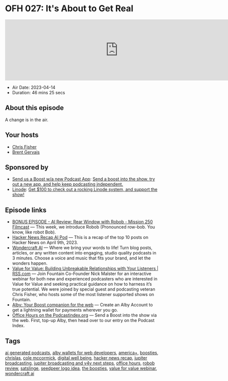 # OFH 027: It's About to Get Real

<iframe src="https://player.fireside.fm/v2/MkcqFyfv+gGuiJ1p6?theme=dark" width="740" height="200" frameborder="0" scrolling="no"></iframe>

* Air Date: 2023-04-14
* Duration: 46 mins 25 secs

## About this episode

A change is in the air.

## Your hosts
* [Chris Fisher](https://www.officehours.hair/hosts/chrislas)
* [Brent Gervais](https://www.officehours.hair/hosts/brentgervais)

## Sponsored by

  * [Send us a Boost w/a new Podcast App](http://newpodcastapps.com/): [Send a boost into the show, try out a new app, and help keep podcasting independent. ](http://newpodcastapps.com/)
  * [Linode](https://linode.com/jupiter): [Get $100 to check out a rocking Linode system, and support the show!](https://linode.com/jupiter)



## Episode links

  * [BONUS EPISODE - AI Review: Rear Window with Robob - Mission 250 Filmcast](https://podverse.fm/episode/krSBNtvBU "BONUS EPISODE - AI Review: Rear Window with Robob - Mission 250 Filmcast") — This week, we introduce Robob (Pronounced row-bob. You know, like robot Bob). 
  * [Hacker News Recap AI Pod](https://hackernewsrecap.buzzsprout.com/2170103/12620404-hacker-news-recap-april-9th-2023?t=0 "Hacker News Recap AI Pod") — This is a recap of the top 10 posts on Hacker News on April 9th, 2023. 
  * [Wondercraft AI](https://podcast.wondercraft.ai/ "Wondercraft AI") — Where we bring your words to life! Turn blog posts, articles, or any written content into engaging, studio quality podcasts in 3 minutes. Choose a voice and music that fits your brand, and let the wonders happen.
  * [Value for Value: Building Unbreakable Relationships with Your Listeners | RSS.com](https://rss.com/blog/value-for-value-building-unbreakable-relationships-with-your-listeners/ "Value for Value: Building Unbreakable Relationships with Your Listeners | RSS.com") — Join Fountain Co-Founder Nick Malster for an interactive webinar for both new and experienced podcasters who are interested in Value for Value and seeking practical guidance on how to harness it’s true potential. We were joined by special guest and podcasting veteran Chris Fisher, who hosts some of the most listener supported shows on Fountain.
  * [Alby: Your Boost companion for the web](https://getalby.com/ "Alby: Your Boost companion for the web") — Create an Alby Account to get a lightning wallet for payments wherever you go. 
  * [Office Hours on the Podcastindex.org](https://podcastindex.org/podcast/5341434 "Office Hours on the Podcastindex.org") — Send a Boost into the show via the web. First, top-up Alby, then head over to our entry on the Podcast Index.



## Tags

[ai generated podcasts](https://www.officehours.hair/tags/ai%20generated%20podcasts), [alby wallets for web developers](https://www.officehours.hair/tags/alby%20wallets%20for%20web%20developers), [america+](https://www.officehours.hair/tags/america+), [boosties](https://www.officehours.hair/tags/boosties), [chrislas](https://www.officehours.hair/tags/chrislas), [cole mccormick](https://www.officehours.hair/tags/cole%20mccormick), [digital well being](https://www.officehours.hair/tags/digital%20well%20being), [hacker news recap](https://www.officehours.hair/tags/hacker%20news%20recap), [jupiter broadcasting](https://www.officehours.hair/tags/jupiter%20broadcasting), [jupiter broadcasting  and v4v next steps](https://www.officehours.hair/tags/jupiter%20broadcasting%20%20and%20v4v%20next%20steps), [office hours](https://www.officehours.hair/tags/office%20hours), [robob review](https://www.officehours.hair/tags/robob%20review), [satslinge](https://www.officehours.hair/tags/satslinge), [seedpeer logo idea](https://www.officehours.hair/tags/seedpeer%20logo%20idea), [the boosties](https://www.officehours.hair/tags/the%20boosties), [value for value webinar](https://www.officehours.hair/tags/value%20for%20value%20webinar), [wondercraft ai](https://www.officehours.hair/tags/wondercraft%20ai)